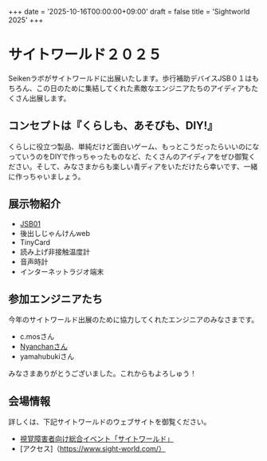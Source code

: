 +++
date = '2025-10-16T00:00:00+09:00'
draft = false
title = 'Sightworld 2025'
+++
# サイトワールド２０２５

Seikenラボがサイトワールドに出展いたします。歩行補助デバイスJSB０１はもちろん、この日のために集結してくれた素敵なエンジニアたちのアイディアもたくさん出展します。

## コンセプトは『くらしも、あそびも、DIY!』

くらしに役立つ製品、単純だけど面白いゲーム、もっとこうだったらいいのになっていうのをDIYで作っちゃったものなど、たくさんのアイディアをぜひ御覧ください。そして、みなさまからも楽しい青ディアをいただけたら幸いです、一緒に作っちゃいましょう。

## 展示物紹介

- [JSB01](https://seiken-lab.com/products/jsb01/)
- 後出しじゃんけんweb
- TinyCard
- 読み上げ非接触温度計
- 音声時計
- インターネットラジオ端末

## 参加エンジニアたち

今年のサイトワールド出展のために協力してくれたエンジニアのみなさまです。

- c.mosさん
- [Nyanchanさん](https://yncat.net/)
- yamahubukiさん

みなさまありがとうございました。これからもよろしゅう！

## 会場情報

詳しくは、下記サイトワールドのウェブサイトを御覧ください。

- [視覚障害者向け総合イベント「サイトワールド」](https://www.sight-world.com/)
- [アクセス]（<https://www.sight-world.com/）>
